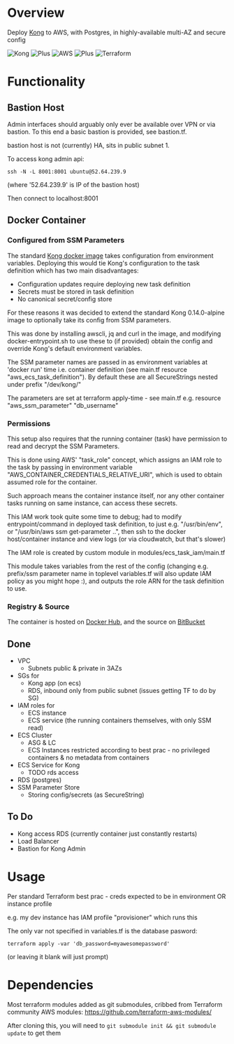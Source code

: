 # Overview

Deploy [Kong](https://konghq.com/kong-community-edition/) to AWS, with Postgres, in highly-available multi-AZ and secure config

![Kong](https://encrypted-tbn0.gstatic.com/images?q=tbn:ANd9GcRp1iZGiJrx-zPtYghNjdn8yNjIHDsynMoX4ss6LKeMai1k1RDK)
![Plus](https://encrypted-tbn0.gstatic.com/images?q=tbn:ANd9GcSni-KOe3lGmossBj8fiAN9k_yMRs3ueCcp81iSgdwndeuguTvzLQ)
![AWS](https://amazonwebservices.gallerycdn.vsassets.io/extensions/amazonwebservices/aws-vsts-tools/1.0.21/1521739315168/Microsoft.VisualStudio.Services.Icons.Default)
![Plus](https://encrypted-tbn0.gstatic.com/images?q=tbn:ANd9GcSni-KOe3lGmossBj8fiAN9k_yMRs3ueCcp81iSgdwndeuguTvzLQ)
![Terraform](https://raw.githubusercontent.com/mauve/vscode-terraform/master/terraform.png)

# Functionality

## Bastion Host

Admin interfaces should arguably only ever be available over VPN or via bastion. To this end a basic bastion is provided, see bastion.tf.

bastion host is not (currently) HA, sits in public subnet 1.

To access kong admin api:

`ssh -N -L 8001:8001 ubuntu@52.64.239.9`

(where '52.64.239.9' is IP of the bastion host)

Then connect to localhost:8001

## Docker Container

### Configured from SSM Parameters

The standard [Kong docker image](https://hub.docker.com/_/kong/) takes configuration from environment variables. Deploying this would tie Kong's configuration to the task definition which has two main disadvantages:

- Configuration updates require deploying new task definition
- Secrets must be stored in task definition
- No canonical secret/config store

For these reasons it was decided to extend the standard Kong 0.14.0-alpine image to optionally take its config from SSM parameters.

This was done by installing awscli, jq and curl in the image, and modifying docker-entrypoint.sh to use these to (if provided) obtain the config and override Kong's default environment variables.

The SSM parameter names are passed in as environment variables at 'docker run' time i.e. container definition (see main.tf resource "aws_ecs_task_definition"). By default these are all SecureStrings nested under prefix "/dev/kong/"

The parameters are set at terraform apply-time - see main.tf e.g. resource "aws_ssm_parameter" "db_username"

### Permissions

This setup also requires that the running container (task) have permission to read and decrypt the SSM Parameters.

This is done using AWS' "task_role" concept, which assigns an IAM role to the task by passing in environment variable "AWS_CONTAINER_CREDENTIALS_RELATIVE_URI", which is used to obtain assumed role for the container.

Such approach means the container instance itself, nor any other container tasks running on same instance, can access these secrets.

This IAM work took quite some time to debug; had to modify entrypoint/command in deployed task definition, to just e.g. "/usr/bin/env", or "/usr/bin/aws ssm get-parameter ..", then ssh to the docker host/container instance and view logs (or via cloudwatch, but that's slower)

The IAM role is created by custom module in modules/ecs_task_iam/main.tf

This module takes variables from the rest of the config (changing e.g. prefix/ssm parameter name in toplevel variables.tf will also update IAM policy as you might hope :), and outputs the role ARN for the task definition to use.

### Registry & Source

The container is hosted on [Docker Hub](https://hub.docker.com/r/rdkls/kong_ssm/), and the source on [BitBucket](https://bitbucket.org/nick_doyle/docker_kong_ssm/)


## Done

- VPC
    - Subnets public & private in 3AZs
- SGs for
    - Kong app (on ecs)
    - RDS, inbound only from public subnet (issues getting TF to do by SG)
- IAM roles for
    - ECS instance
    - ECS service (the running containers themselves, with only SSM read)
- ECS Cluster
    - ASG & LC
    - ECS Instances restricted according to best prac - no privileged containers & no metadata from containers
- ECS Service for Kong
    - TODO rds access
- RDS (postgres)
- SSM Parameter Store
    - Storing config/secrets (as SecureString)

## To Do

- Kong access RDS (currently container just constantly restarts)
- Load Balancer
- Bastion for Kong Admin

# Usage

Per standard Terraform best prac - creds expected to be in environment OR instance profile

e.g. my dev instance has IAM profile "provisioner" which runs this

The only var not specified in variables.tf is the database pasword:

`terraform apply -var 'db_password=myawesomepassword'`

(or leaving it blank will just prompt)

# Dependencies

Most terraform modules added as git submodules, cribbed from Terraform community AWS modules: https://github.com/terraform-aws-modules/

After cloning this, you will need to `git submodule init && git submodule update` to get them
